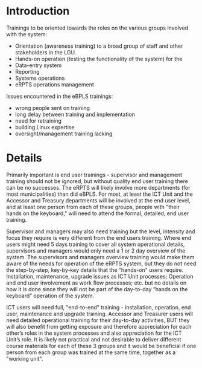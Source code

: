 # Introduction #

Trainings to be oriented towards the roles on the various groups involved with the system:

  * Orientation (awareness training) to a broad group of staff and other stakeholders in the LGU.
  * Hands-on operation (testing the functionality of the system) for the
  * Data-entry system
  * Reporting
  * Systems operations
  * eRPTS operations management

Issues encountered in the eBPLS trainings:
  * wrong people sent on training
  * long delay between training and implementation
  * need for retraining
  * building Linux expertise
  * oversight/management training lacking

# Details #

Primarily important is end user trainings - supervisor and management training should not be ignored, but without quality end user training there can be no successes.  The eRPTS will likely involve more departments (for most municipalities) than did eBPLS.  For most, at least the ICT Unit and the Accessor and Treasury departments will be involved at the end user level, and at least one person from each of these groups, people with "their hands on the keyboard," will need to attend the formal, detailed, end user training.

Supervisor and managers may also need training but the level, intensity and focus they require is very different from the end users training.  Where end users might need 5 days training to cover all system operational details, supervisors and managers would only need a 1 or 2 day overview of the system.  The supervisors and managers overview training would make them aware of the needs for operation of the eRPTS system, but they do not need the step-by-step, key-by-key details that the "hands-on" users require.  Installation, maintenance, upgrade issues as ICT Unit processes;  Operation and end user involvement as work flow processes;  etc.  but no details on how it is done since they will not be part of the day-to-day “hands on the keyboard” operation of the system.

ICT users will need full, "end-to-end" training - installation, operation, end user, maintenance and upgrade training.  Accessor and Treasurer users will need detailed operational training for their day-to-day activities, BUT they will also benefit from getting exposure and therefore appreciation for each other’s roles in the system processes and also appreciation for the ICT Unit’s role.  It is likely not practical and not desirable to deliver different course materials for each of these 3 groups and it would be beneficial if one person from each group was trained at the same time, together as a "working unit".
